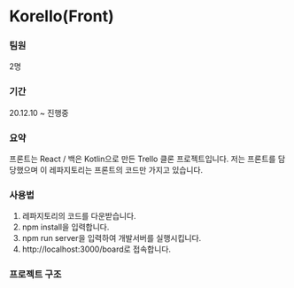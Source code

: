 # Korello(Front)

### 팀원
2명

### 기간
20.12.10 ~ 진행중

### 요약
프론트는 React / 백은 Kotlin으로 만든 Trello 클론 프로젝트입니다.
저는 프론트를 담당했으며 이 레파지토리는 프론트의 코드만 가지고 있습니다.

### 사용법
1. 레파지토리의 코드를 다운받습니다.
2. npm install을 입력합니다.
3. npm run server을 입력하여 개발서버를 실행시킵니다.
4. http://localhost:3000/board로 접속합니다.


### 프로젝트 구조
